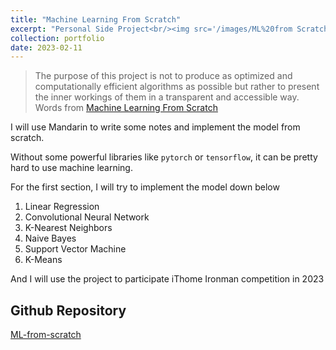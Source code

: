 ```yaml
---
title: "Machine Learning From Scratch"
excerpt: "Personal Side Project<br/><img src='/images/ML%20from Scratch.png'>"
collection: portfolio
date: 2023-02-11
---
```


> The purpose of this project is not to produce as optimized and computationally efficient algorithms as possible but rather to present the inner workings of them in a transparent and accessible way.
<br> Words from [Machine Learning From Scratch](https://github.com/eriklindernoren/ML-From-Scratch)

I will use Mandarin to write some notes and implement the model from scratch.

Without some powerful libraries like `pytorch` or `tensorflow`, it can be pretty hard to use machine learning.

For the first section, I will try to implement the model down below
1. Linear Regression
2. Convolutional Neural Network
3. K-Nearest Neighbors
4. Naive Bayes
5. Support Vector Machine
6. K-Means

And I will use the project to participate iThome Ironman competition in 2023

Github Repository
---
[ML-from-scratch](https://github.com/jacksonchen1998/ML-from-scratch)